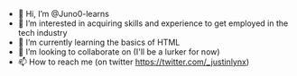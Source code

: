 - 👋 Hi, I’m @Juno0-learns
- 👀 I’m interested in acquiring skills and experience to get employed in the tech industry
- 🌱 I’m currently learning the basics of HTML
- 💞️ I’m looking to collaborate on (I'll be a lurker for now)
- 📫 How to reach me (on twitter https://twitter.com/_justinlynx)

<!---
Juno0-learns/Juno0-learns is a ✨ special ✨ repository because its `README.md` (this file) appears on your GitHub profile.
You can click the Preview link to take a look at your changes.
--->
